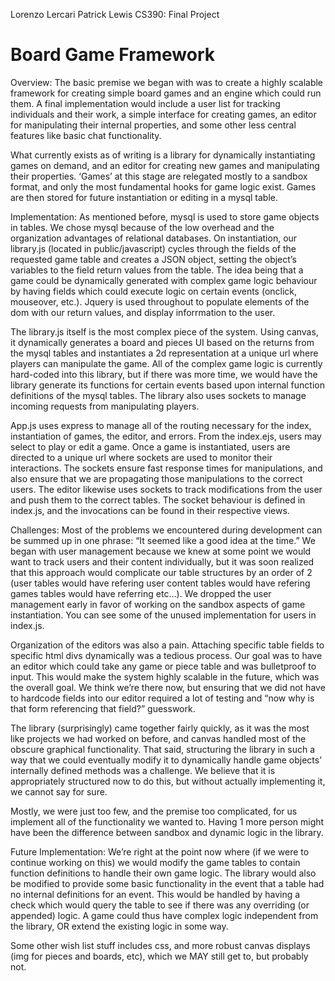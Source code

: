 Lorenzo Lercari
Patrick Lewis
CS390: Final Project

Board Game Framework
===


Overview:
The basic premise we began with was to create a highly scalable framework for creating simple board games and an engine which could run them. A final implementation would include a user list for tracking individuals and their work, a simple interface for creating games, an editor for manipulating their internal properties, and some other less central features like basic chat functionality. 

What currently exists as of writing is a library for dynamically instantiating games on demand, and an editor for creating new games and manipulating their properties. ‘Games’ at this stage are relegated mostly to a sandbox format, and only the most fundamental hooks for game logic exist. Games are then stored for future instantiation or editing in a mysql table.


Implementation:
As mentioned before, mysql is used to store game objects in tables. We chose mysql because of the low overhead and the organization advantages of relational databases. On instantiation, our library.js (located in public/javascript) cycles through the fields of the requested game table and creates a JSON object, setting the object’s variables to the field return values from the table. The idea being that a game could be dynamically generated with complex game logic behaviour by having fields which could execute logic on certain events (onclick, mouseover, etc.). Jquery is used throughout to populate elements of the dom with our return values, and display inforrmation to the user.

The library.js itself is the most complex piece of the system. Using canvas, it dynamically generates a board and pieces UI based on the returns from the mysql tables and instantiates a 2d representation at a unique url where players can manipulate the game. All of the complex game logic is currently hard-coded into this library, but if there was more time, we would have the library generate its functions for certain events based upon internal function definitions of the mysql tables. The library also uses sockets to manage incoming requests from manipulating players.

App.js uses express to manage all of the routing necessary for the index, instantiation of games, the editor, and errors. From the index.ejs, users may select to play or edit a game. Once a game is instantiated, users are directed to a unique url where sockets are used to monitor their interactions. The sockets ensure fast response times for manipulations, and also ensure that we are propagating those manipulations to the correct users. The editor likewise uses sockets to track modifications from the user and push them to the correct tables. The socket behaviour is defined in index.js, and the invocations can be found in their respective views.


Challenges:
Most of the problems we encountered during development can be summed up in one phrase: “It seemed like a good idea at the time.” We began with user management because we knew at some point we would want to track users and their content individually, but it was soon realized that this approach would complicate our table structures by an order of 2 (user tables would have refering user content tables would have refering games tables would have referring etc...). We dropped the user management early in favor of working on the sandbox aspects of game instantiation. You can see some of the unused implementation for users in index.js.

Organization of the editors was also a pain. Attaching specific table fields to specific html divs dynamically was a tedious process. Our goal was to have an editor which could take any game or piece table and was bulletproof to input. This would make the system highly scalable in the future, which was the overall goal. We think we’re there now, but ensuring that we did not have to hardcode fields into our editor required a lot of testing and “now why is that form referencing that field?” guesswork.

The library (surprisingly) came together fairly quickly, as it was the most like projects we had worked on before, and canvas handled most of the obscure graphical functionality. That said, structuring the library in such a way that we could eventually modify it to dynamically handle game objects’ internally defined methods was a challenge. We believe that it is appropriately structured now to do this, but without actually implementing it, we cannot say for sure.

Mostly, we were just too few, and the premise too complicated, for us implement all of the functionality we wanted to. Having 1 more person might have been the difference between sandbox and dynamic logic in the library.


Future Implementation:
We’re right at the point now where (if we were to continue working on this) we would modify the game tables to contain function definitions to handle their own game logic. The library would also be modified to provide some basic functionality in the event that a table had no internal definitions for an event. This would be handled by having a check which would query the table to see if there was any overriding (or appended) logic. A game could thus have complex logic independent from the library, OR extend the existing logic in some way.

Some other wish list stuff includes css, and more robust canvas displays (img for pieces and boards, etc), which we MAY still get to, but probably not.
